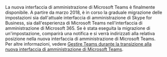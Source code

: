 La nuova interfaccia di amministrazione di Microsoft Teams è finalmente disponibile. A partire da marzo 2018, è in corso la graduale migrazione delle impostazioni sia dall'attuale interfaccia di amministrazione di Skype for Business, sia dall'esperienza di Microsoft Teams nell'interfaccia di amministrazione di Microsoft 365. Se è stata eseguita la migrazione di un'impostazione, comparirà una notifica e si verrà indirizzati alla relativa posizione nella nuova interfaccia di amministrazione di Microsoft Teams. Per altre informazioni, vedere [Gestire Teams durante la transizione alla nuova interfaccia di amministrazione di Microsoft Teams](../manage-teams-skypeforbusiness-admin-center.md).
